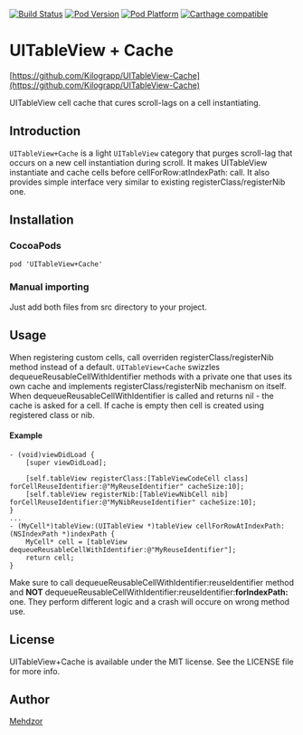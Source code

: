 [![Build Status](https://travis-ci.org/Kilograpp/UITableView-Cache.svg?branch=master)](https://travis-ci.org/Kilograpp/UITableView-Cache)
[![Pod Version](https://img.shields.io/cocoapods/v/UITableView+Cache.svg?style=flat)](http://cocoadocs.org/docsets/UITableView+Cache/)
[![Pod Platform](https://img.shields.io/cocoapods/p/UITableView+Cache.svg?style=flat)](http://cocoadocs.org/docsets/UITableView+Cache/)
[![Carthage compatible](https://img.shields.io/badge/Carthage-compatible-4BC51D.svg?style=flat)](https://github.com/Kilograpp/UITableView-Cache)

# UITableView + Cache
[https://github.com/Kilograpp/UITableView-Cache](https://github.com/Kilograpp/UITableView-Cache)

UITableView cell cache that cures scroll-lags on a cell instantiating. 

## Introduction

`UITableView+Cache` is a light `UITableView` category that purges scroll-lag that occurs on a new cell instantiation during scroll. 
It makes UITableView instantiate and cache cells before cellForRow:atIndexPath: call. It also provides simple interface very similar to existing registerClass/registerNib one. 

## Installation

### CocoaPods

```
pod 'UITableView+Cache'
```

### Manual importing

Just add both files from src directory to your project.


## Usage

When registering custom cells, call overriden registerClass/registerNib method instead of a default. `UITableView+Cache` swizzles dequeueReusableCellWithIdentifier methods with a private one that uses its own cache and implements registerClass/registerNib mechanism on itself. 
When dequeueReusableCellWithIdentifier is called and returns nil - the cache is asked for a cell. If cache is empty then cell is created using registered class or nib.

#### Example

	- (void)viewDidLoad {
		[super viewDidLoad];

		[self.tableView registerClass:[TableViewCodeCell class] forCellReuseIdentifier:@"MyReuseIdentifier" cacheSize:10];
		[self.tableView registerNib:[TableViewNibCell nib] forCellReuseIdentifier:@"MyNibReuseIdentifier" cacheSize:10];
	}
	...
	- (MyCell*)tableView:(UITableView *)tableView cellForRowAtIndexPath:(NSIndexPath *)indexPath {
		MyCell* cell = [tableView dequeueReusableCellWithIdentifier:@"MyReuseIdentifier"];
		return cell;
	}
	
Make sure to call dequeueReusableCellWithIdentifier:reuseIdentifier method and **NOT** dequeueReusableCellWithIdentifier:reuseIdentifier:**forIndexPath:** one. They perform different logic and a crash will occure on wrong method use. 

## License

UITableView+Cache is available under the MIT license. See the LICENSE file for more info.

## Author

[Mehdzor](https://github.com/mehdzor)
